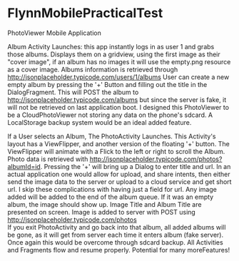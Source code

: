 # FlynnMobilePracticalTest
PhotoViewer Mobile Application

Album Activity Launches:
this app instantly logs in as user 1 and grabs those albums. 
Displays them on a gridview, using the first image as their "cover image", if an album has no images it will use the empty.png resource as a cover image.
Albums information is retrieved through http://jsonplaceholder.typicode.com/users/1/albums
User can create a new empty album by pressing the '+' Button and filling out the title in the DialogFragment.
This will POST the album to http://jsonplaceholder.typicode.com/albums but since the server is fake, it will not be retrieved on last application boot.
I designed this PhotoViewer to be a CloudPhotoViewer not storing any data on the phone's sdcard. A LocalStorage backup system would be an ideal added feature.

If a User selects an Album, The PhotoActivity Launches.
This Activity's layout has a ViewFlipper, and another version of the floating '+' button. The ViewFlipper will animate with a Flick to the left or right to scroll the Album. 
Photo data is retrieved with http://jsonplaceholder.typicode.com/photos?albumId=id. Pressing the '+' will bring up a Dialog to enter title and url. 
In an actual application one would allow for upload, and share intents, then either send the image data to the server or upload to a cloud service and get short url. 
I skip these complications with having just a field for url. Any image added will be added to the end of the album queue. If it was an empty album, the image should show up. 
Image Title and Album Title are presented on screen. Image is added to server with POST using http://jsonplaceholder.typicode.com/photos  
If you exit PhotoActivity and go back into that album, all added albums will be gone, as it will get from server each time it enters album (fake server).
Once again this would be overcome through sdcard backup. All Activities and Fragments flow and resume properly. Potential for many moreFeatures!